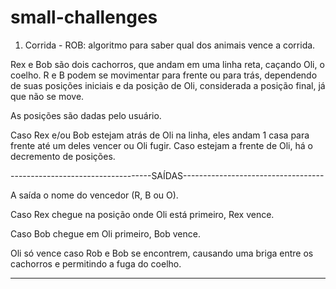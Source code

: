 # small-challenges

1) Corrida - ROB: algoritmo para saber qual dos animais vence a corrida.

Rex e Bob são dois cachorros, que andam em uma linha reta, caçando Oli, o coelho. R e B podem se movimentar para frente ou para trás, dependendo de suas posições iniciais e da posição de Oli, considerada a posição final, já que não se move.

As posições são dadas pelo usuário.

Caso Rex e/ou Bob estejam atrás de Oli na linha, eles andam 1 casa para frente até um deles vencer ou Oli fugir. Caso estejam a frente de Oli, há o decremento de posições.

-----------------------------------SAÍDAS-----------------------------------

A saída o nome do vencedor (R, B ou O).

Caso Rex chegue na posição onde Oli está primeiro, Rex vence.

Caso Bob chegue em Oli primeiro, Bob vence.

Oli só vence caso Rob e Bob se encontrem, causando uma briga entre os cachorros e permitindo a fuga do coelho.

_______________________________________________________________________________________________________________________________________________________
